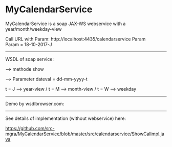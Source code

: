 # MyCalendarService
MyCalendarService is a soap JAX-WS webservice with a year/month/weekday-view
               
Call URL with Param:
http://localhost:4435/calendarservice Param  
Param = 18-10-2017-J                                                
                                                
________________________________
WSDL of soap service:     


--> methode show

--> Parameter dateval = dd-mm-yyyy-t

t = J --> year-view / 
t = M --> month-view / 
t = W --> weekday
________________________________


Demo by wsdlbrowser.com: 


________________________________

See details of implementation (without webservice) here:

https://github.com/src-mgra/MyCalendarService/blob/master/src/calendarservice/ShowCalImpl.java
